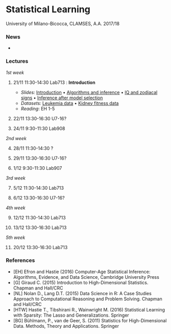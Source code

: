 # Statistical Learning 

University of Milano-Bicocca, CLAMSES, A.A. 2017/18

### News

* 

### Lectures

*1st week*

1. 21/11 11:30-14:30 Lab713 : **Introduction**
    + *Slides:* [Introduction]() • [Algorithms and inference]() • [IQ and zodiacal signs]() • [Inference after model selection]()
    + *Datasets:* [Leukemia data](https://web.stanford.edu/~hastie/CASI_files/DATA/leukemia.html) • [Kidney fitness data](https://web.stanford.edu/~hastie/CASI_files/DATA/kidney.html)
    + *Reading*: EH 1-5

2. 22/11 13:30-16:30 U7-16?

3. 24/11 9:30-11:30 Lab908 

*2nd week*

4. 28/11 11:30-14:30 ?

5. 29/11 13:30-16:30 U7-16?

6. 1/12 9:30-11:30 Lab907

*3rd week*

7. 5/12 11:30-14:30 Lab713

8. 6/12 13:30-16:30 U7-16?

*4th week*

9. 12/12 11:30-14:30 Lab713

10. 13/12 13:30-16:30 Lab713

*5th week*

11. 20/12 13:30-16:30 Lab713

### References

  + [EH] Efron and Hastie (2016) Computer-Age Statistical Inference: Algorithms, Evidence, and Data Science, Cambridge University Press
  + [G] Giraud C. (2015) Introduction to High-Dimensional Statistics. Chapman and Hall/CRC
  + [NL] Nolan D., Lang D.T. (2015) Data Science in R: A Case Studies Approach to Computational Reasoning and Problem Solving. Chapman and Hall/CRC
  + [HTW] Hastie T., Tibshirani R., Wainwright M. (2016) Statistical Learning with Sparsity: The Lasso and Generalizations. Springer
  + [BG] Bühlmann, P., van de Geer, S. (2011) Statistics for High-Dimensional Data. Methods, Theory and Applications. Springer
